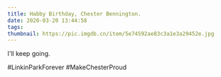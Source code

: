 ```yaml
---
title: Habby Birthday, Chester Bennington.
date: 2020-03-20 13:44:58
tags:
thumbnail: https://pic.imgdb.cn/item/5e74592ae83c3a1e3a29452e.jpg
---
```


I'll keep going.

#LinkinParkForever #MakeChesterProud